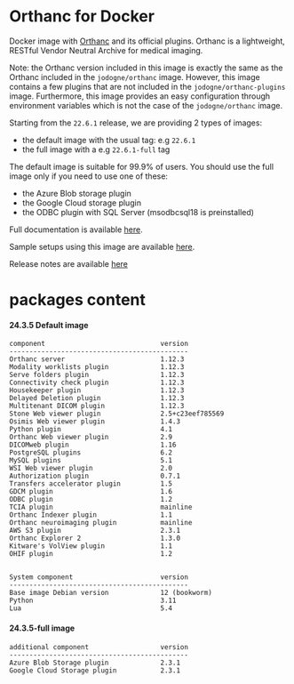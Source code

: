 # Orthanc for Docker
Docker image with [Orthanc](https://www.orthanc-server.com/) and its official plugins. Orthanc is a lightweight, RESTful Vendor Neutral Archive for medical imaging.

Note: the Orthanc version included in this image is exactly the same as the Orthanc included in the `jodogne/orthanc` image.  However,
this image contains a few plugins that are not included in the `jodogne/orthanc-plugins` image.  Furthermore,
this image provides an easy configuration through environment variables which is not the case of the `jodogne/orthanc` image.

Starting from the `22.6.1` release, we are providing 2 types of images:
  - the default image with the usual tag: e.g `22.6.1`
  - the full image with a e.g `22.6.1-full` tag

The default image is suitable for 99.9% of users.
You should use the full image only if you need to use one of these:
  - the Azure Blob storage plugin
  - the Google Cloud storage plugin
  - the ODBC plugin with SQL Server (msodbcsql18 is preinstalled)

Full documentation is available [here](https://book.orthanc-server.com/users/docker-orthancteam.html).

Sample setups using this image are available [here](https://github.com/orthanc-server/orthanc-setup-samples/).

Release notes are available [here](https://github.com/orthanc-server/orthanc-builder/blob/master/release-notes-docker-images.md)


# packages content

#### 24.3.5 Default image
```
component                             version
---------------------------------------------
Orthanc server                        1.12.3
Modality worklists plugin             1.12.3
Serve folders plugin                  1.12.3
Connectivity check plugin             1.12.3
Housekeeper plugin                    1.12.3
Delayed Deletion plugin               1.12.3
Multitenant DICOM plugin              1.12.3
Stone Web viewer plugin               2.5+c23eef785569
Osimis Web viewer plugin              1.4.3
Python plugin                         4.1
Orthanc Web viewer plugin             2.9
DICOMweb plugin                       1.16
PostgreSQL plugins                    6.2
MySQL plugins                         5.1
WSI Web viewer plugin                 2.0
Authorization plugin                  0.7.1
Transfers accelerator plugin          1.5
GDCM plugin                           1.6
ODBC plugin                           1.2
TCIA plugin                           mainline
Orthanc Indexer plugin                1.1
Orthanc neuroimaging plugin           mainline
AWS S3 plugin                         2.3.1
Orthanc Explorer 2                    1.3.0
Kitware's VolView plugin              1.1
OHIF plugin                           1.2


System component                      version
---------------------------------------------
Base image Debian version             12 (bookworm)
Python                                3.11
Lua                                   5.4

```

#### 24.3.5-full image 
```
additional component                  version
---------------------------------------------
Azure Blob Storage plugin             2.3.1
Google Cloud Storage plugin           2.3.1
````
